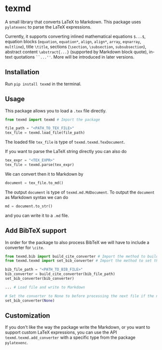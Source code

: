 # texmd
A small library that converts LaTeX to Markdown.
This package uses `pylatexenc` to parse the LaTeX expressions.

Currently, it supports converting inlined mathematical equations `$...$`, 
equation blocks (`equation`, `equation*`, `align`, `align*`, `array`, `eqnarray`, `multline`), 
title `\title`, sections (`\section`, `\subsection`, `subsubsection`), abstract content `\abstract{...}` 
(supported by Markdown block quote), in-text quotations ``` ``...'' ```. 
More will be introduced in later versions.

## Installation
Run ```pip install texmd``` in the terminal.

## Usage
This package allows you to load a `.tex` file directly.
```python
from texmd import texmd # Import the package

file_path = "<PATH_TO_TEX_FILE>"
tex_file = texmd.load_file(file_path)
```
The loaded file ```tex_file``` is type of ```texmd.texmd.TexDocument```.

If you want to parse the LaTeX string directly you can also do
```python
tex_expr = "<TEX_EXPR>"
tex_file = texmd.parse(tex_expr)
```

We can convert then it to Markdown by
```python
document = tex_file.to_md()
```
The output `document` is type of ```texmd.md.MdDocument```.
To output the `document` as Markdown syntax we can do
```python
md = document.to_str()
```
and you can write it to a `.md` file.

## Add BibTeX support
In order for the package to also process BibTeX we will have to include a converter for `\cite`.
```python
from texmd.bib import build_cite_converter # Import the method to build the converter
from texmd.texmd import set_bib_converter # Import the method to set the converter

bib_file_path = "<PATH_TO_BIB_FILE>"
bib_converter = build_cite_converter(bib_file_path)
set_bib_converter(bib_converter)

... # Load file and write to Markdown

# Set the converter to None to before processing the next file if the next file have no converter.
set_bib_converter(None)
```

## Customization
If you don't like the way the package write the Markdown, or you want to support custom LaTeX expressions,
you can use the API ```texmd.texmd.add_converter``` with a specific type from the package `pylatexenc`.
